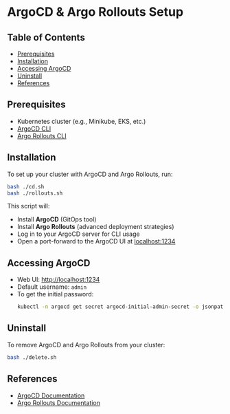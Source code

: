 # ArgoCD & Argo Rollouts Setup

## Table of Contents
- [Prerequisites](#prerequisites)
- [Installation](#installation)
- [Accessing ArgoCD](#accessing-argocd)
- [Uninstall](#uninstall)
- [References](#references)

## Prerequisites

- Kubernetes cluster (e.g., Minikube, EKS, etc.)
- [ArgoCD CLI](https://argo-cd.readthedocs.io/en/stable/cli_installation/)
- [Argo Rollouts CLI](https://argo-rollouts.readthedocs.io/en/stable/installation/)

## Installation

To set up your cluster with ArgoCD and Argo Rollouts, run:

```sh
bash ./cd.sh
bash ./rollouts.sh
```

This script will:
- Install **ArgoCD** (GitOps tool)
- Install **Argo Rollouts** (advanced deployment strategies)
- Log in to your ArgoCD server for CLI usage
- Open a port-forward to the ArgoCD UI at [localhost:1234](http://localhost:1234)

## Accessing ArgoCD

- Web UI: [http://localhost:1234](http://localhost:1234)
- Default username: `admin`
- To get the initial password:
  ```sh
  kubectl -n argocd get secret argocd-initial-admin-secret -o jsonpath="{.data.password}" | base64 -d
  ```

## Uninstall

To remove ArgoCD and Argo Rollouts from your cluster:
```sh
bash ./delete.sh
```

## References

- [ArgoCD Documentation](https://argo-cd.readthedocs.io/)
- [Argo Rollouts Documentation](https://argoproj.github.io/argo-rollouts/)
